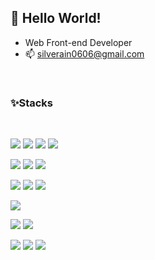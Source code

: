 <!--
  badges https://shields.io/
  icons https://simpleicons.org/
  emoji https://www.emojicopy.com/

- 🔭 I’m currently working on ...

<center>🌱 I’m currently learning ...</center>
- 👯 I’m looking to collaborate on ...
- 📫 How to reach me: ...
- 😄 Pronouns: ...
- ⚡ Fun fact: ...
-->

## 👋 Hello World!
- Web Front-end Developer
- 📫 silverain0606@gmail.com

<br/>

### ✨Stacks

<br/>

<img src="https://img.shields.io/badge/HTML-E34F26?style=for-the-badge&logo=HTML5&logoColor=white" /> <img src="https://img.shields.io/badge/CSS-1572B6?style=for-the-badge&logo=CSS3&logoColor=white" /> <img src="https://img.shields.io/badge/JavaScript-F7DF1E?style=for-the-badge&logo=JavaScript&logoColor=black" /> <img src="https://img.shields.io/badge/TypeScript-3178C6?style=for-the-badge&logo=TypeScript&logoColor=white" /> 

<img src="https://img.shields.io/badge/React-61DAFB?style=for-the-badge&logo=React&logoColor=black" /> <img src="https://img.shields.io/badge/Next-000000?style=for-the-badge&logo=Next.js&logoColor=white" /> <img src="https://img.shields.io/badge/Vite-646CFF?style=for-the-badge&logo=Vite&logoColor=white" /> 

<img src="https://img.shields.io/badge/Storybook-FF4785?style=for-the-badge&logo=Storybook&logoColor=white" /> <img src="https://img.shields.io/badge/MUI-007FFF?style=for-the-badge&logo=MUI&logoColor=white" /> <img src="https://img.shields.io/badge/Chakra UI-319795?style=for-the-badge&logo=Chakra UI&logoColor=white" /> 

<img src="https://img.shields.io/badge/Three-000000?style=for-the-badge&logo=Three.js&logoColor=white" />

<img src="https://img.shields.io/badge/Nest-E0234E?style=for-the-badge&logo=NestJS&logoColor=white" /> <img src="https://img.shields.io/badge/TypeOrm-333333?style=for-the-badge&logoColor=white" /> 

<img src="https://img.shields.io/badge/Jest-C21325?style=for-the-badge&logo=Jest&logoColor=white" /> <img src="https://img.shields.io/badge/ESLint-B32C3?style=for-the-badge&logo=ESLint&logoColor=white" /> <img src="https://img.shields.io/badge/Prettier-F7B93E?style=for-the-badge&logo=Prettier&logoColor=black" /> 

<br/>
